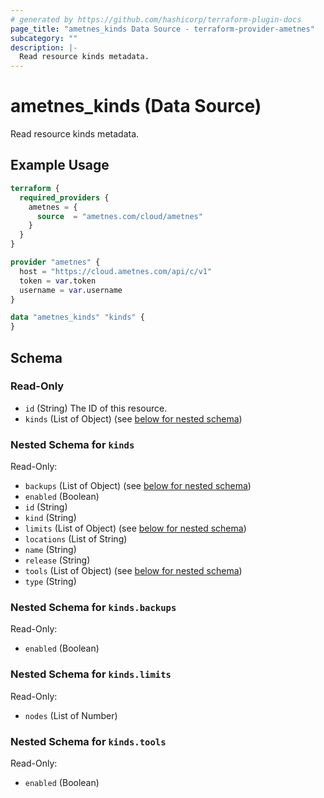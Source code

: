 ```yaml
---
# generated by https://github.com/hashicorp/terraform-plugin-docs
page_title: "ametnes_kinds Data Source - terraform-provider-ametnes"
subcategory: ""
description: |-
  Read resource kinds metadata.
---
```


# ametnes_kinds (Data Source)

Read resource kinds metadata.

## Example Usage

```terraform
terraform {
  required_providers {
    ametnes = {
      source  = "ametnes.com/cloud/ametnes"
    }
  }
}

provider "ametnes" {
  host = "https://cloud.ametnes.com/api/c/v1"
  token = var.token
  username = var.username
}

data "ametnes_kinds" "kinds" {
}
```

<!-- schema generated by tfplugindocs -->
## Schema

### Read-Only

- `id` (String) The ID of this resource.
- `kinds` (List of Object) (see [below for nested schema](#nestedatt--kinds))

<a id="nestedatt--kinds"></a>
### Nested Schema for `kinds`

Read-Only:

- `backups` (List of Object) (see [below for nested schema](#nestedobjatt--kinds--backups))
- `enabled` (Boolean)
- `id` (String)
- `kind` (String)
- `limits` (List of Object) (see [below for nested schema](#nestedobjatt--kinds--limits))
- `locations` (List of String)
- `name` (String)
- `release` (String)
- `tools` (List of Object) (see [below for nested schema](#nestedobjatt--kinds--tools))
- `type` (String)

<a id="nestedobjatt--kinds--backups"></a>
### Nested Schema for `kinds.backups`

Read-Only:

- `enabled` (Boolean)


<a id="nestedobjatt--kinds--limits"></a>
### Nested Schema for `kinds.limits`

Read-Only:

- `nodes` (List of Number)


<a id="nestedobjatt--kinds--tools"></a>
### Nested Schema for `kinds.tools`

Read-Only:

- `enabled` (Boolean)


